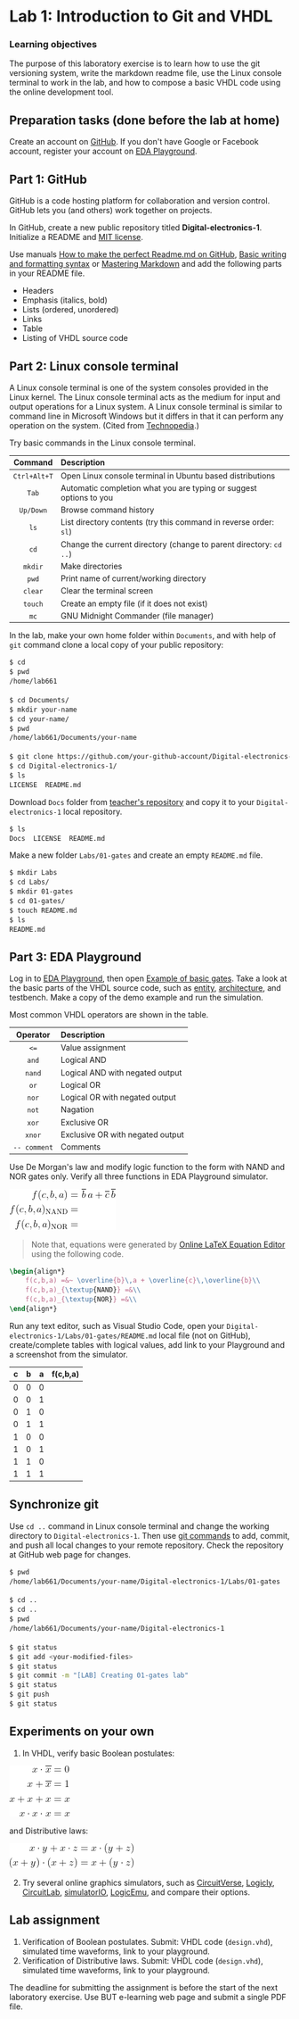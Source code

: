 # Lab 1: Introduction to Git and VHDL

### Learning objectives

The purpose of this laboratory exercise is to learn how to use the git versioning system, write the markdown readme file, use the Linux console terminal to work in the lab, and how to compose a basic VHDL code using the online development tool.


## Preparation tasks (done before the lab at home)

Create an account on [GitHub](https://github.com/). If you don't have Google or Facebook account, register your account on [EDA Playground](https://www.edaplayground.com/login).


## Part 1: GitHub

GitHub is a code hosting platform for collaboration and version control. GitHub lets you (and others) work together on projects.

In GitHub, create a new public repository titled **Digital-electronics-1**. Initialize a README and [MIT license](https://choosealicense.com/licenses/mit/).

Use manuals [How to make the perfect Readme.md on GitHub](https://medium.com/swlh/how-to-make-the-perfect-readme-md-on-github-92ed5771c061), [Basic writing and formatting syntax](https://help.github.com/en/articles/basic-writing-and-formatting-syntax) or [Mastering Markdown](https://guides.github.com/features/mastering-markdown/) and add the following parts in your README file.

   * Headers
   * Emphasis (italics, bold)
   * Lists (ordered, unordered)
   * Links
   * Table
   * Listing of VHDL source code


## Part 2: Linux console terminal

A Linux console terminal is one of the system consoles provided in the Linux kernel. The Linux console terminal acts as the medium for input and output operations for a Linux system. A Linux console terminal is similar to command line in Microsoft Windows but it differs in that it can perform any operation on the system. (Cited from [Technopedia](https://www.techopedia.com/definition/26897/linux-console-terminal).)

Try basic commands in the Linux console terminal.

| **Command**  | **Description** |
| :-:          | :--             |
| `Ctrl+Alt+T` | Open Linux console terminal in Ubuntu based distributions |
| `Tab`        | Automatic completion what you are typing or suggest options to you |
| `Up/Down`    | Browse command history |
| `ls`         | List directory contents (try this command in reverse order: `sl`) |
| `cd`         | Change the current directory (change to parent directory: `cd ..`) |
| `mkdir`      | Make directories |
| `pwd`        | Print name of current/working directory |
| `clear`      | Clear the terminal screen |
| `touch`      | Create an empty file (if it does not exist) |
| `mc`         | GNU Midnight Commander (file manager) |

In the lab, make your own home folder within `Documents`, and with help of `git` command clone a local copy of your public repository:

```bash
$ cd
$ pwd
/home/lab661

$ cd Documents/
$ mkdir your-name
$ cd your-name/
$ pwd
/home/lab661/Documents/your-name

$ git clone https://github.com/your-github-account/Digital-electronics-1
$ cd Digital-electronics-1/
$ ls
LICENSE  README.md
```

Download `Docs` folder from [teacher's repository](https://github.com/tomas-fryza/Digital-electronics-1) and copy it to your `Digital-electronics-1` local repository.

```bash
$ ls
Docs  LICENSE  README.md
```

Make a new folder `Labs/01-gates` and create an empty `README.md` file.

```bash
$ mkdir Labs
$ cd Labs/
$ mkdir 01-gates
$ cd 01-gates/
$ touch README.md
$ ls
README.md
```


## Part 3: EDA Playground

Log in to [EDA Playground](https://www.edaplayground.com/login), then open [Example of basic gates](https://www.edaplayground.com/x/5L92). Take a look at the basic parts of the VHDL source code, such as [entity](https://github.com/tomas-fryza/Digital-electronics-1/wiki/Entity), [architecture](https://github.com/tomas-fryza/Digital-electronics-1/wiki/Architecture), and testbench. Make a copy of the demo example and run the simulation. 

Most common VHDL operators are shown in the table.

| **Operator** | **Description** |
| :-: | :-- |
| `<=` | Value assignment |
| `and` | Logical AND |
| `nand` | Logical AND with negated output |
| `or` | Logical OR |
| `nor` | Logical OR with negated output |
| `not` | Nagation |
| `xor` | Exclusive OR |
| `xnor` | Exclusive OR with negated output |
| `-- comment` | Comments |

Use De Morgan's law and modify logic function to the form with NAND and NOR gates only. Verify all three functions in EDA Playground simulator.

![Logic function](Images/equations.png)

> Note that, equations were generated by [Online LaTeX Equation Editor](https://www.codecogs.com/latex/eqneditor.php) using the following code.
```LaTeX
\begin{align*}
    f(c,b,a) =&~ \overline{b}\,a + \overline{c}\,\overline{b}\\
    f(c,b,a)_{\textup{NAND}} =&\\
    f(c,b,a)_{\textup{NOR}} =&\\
\end{align*}
```
>

Run any text editor, such as Visual Studio Code, open your `Digital-electronics-1/Labs/01-gates/README.md` local file (not on GitHub), create/complete tables with logical values, add link to your Playground and a screenshot from the simulator.

| **c** | **b** |**a** | **f(c,b,a)** |
| :-: | :-: | :-: | :-: |
| 0 | 0 | 0 |  |
| 0 | 0 | 1 |  |
| 0 | 1 | 0 |  |
| 0 | 1 | 1 |  |
| 1 | 0 | 0 |  |
| 1 | 0 | 1 |  |
| 1 | 1 | 0 |  |
| 1 | 1 | 1 |  |


## Synchronize git

Use `cd ..` command in Linux console terminal and change the working directory to `Digital-electronics-1`. Then use [git commands](https://github.com/joshnh/Git-Commands) to add, commit, and push all local changes to your remote repository. Check the repository at GitHub web page for changes.

```bash
$ pwd
/home/lab661/Documents/your-name/Digital-electronics-1/Labs/01-gates

$ cd ..
$ cd ..
$ pwd
/home/lab661/Documents/your-name/Digital-electronics-1

$ git status
$ git add <your-modified-files>
$ git status
$ git commit -m "[LAB] Creating 01-gates lab"
$ git status
$ git push
$ git status
```


## Experiments on your own

1. In VHDL, verify basic Boolean postulates:

![Boolean postulates](Images/postulates.png)

and Distributive laws:

![Distributive laws](Images/distributives.png)

2. Try several online graphics simulators, such as [CircuitVerse](https://circuitverse.org/), [Logicly](https://logic.ly/), [CircuitLab](https://www.circuitlab.com/), [simulatorIO](https://simulator.io/), [LogicEmu](https://lodev.org/logicemu/), and compare their options.


## Lab assignment

1. Verification of Boolean postulates. Submit: VHDL code (`design.vhd`), simulated time waveforms, link to your playground.
2. Verification of Distributive laws. Submit: VHDL code (`design.vhd`), simulated time waveforms, link to your playground.

The deadline for submitting the assignment is before the start of the next laboratory exercise. Use BUT e-learning web page and submit a single PDF file.
